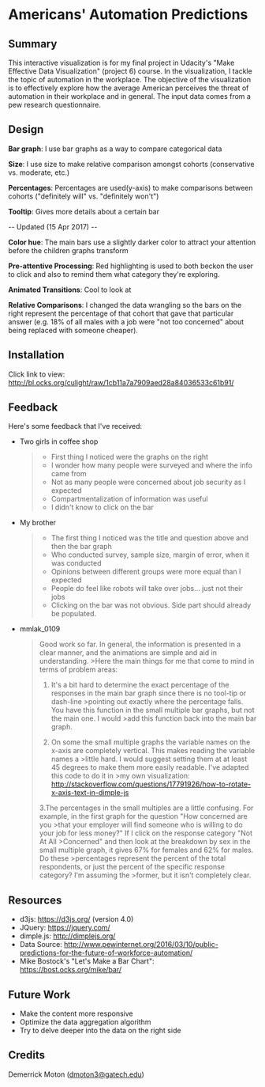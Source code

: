 # Americans' Automation Predictions

## Summary
This interactive visualization is for my final project in Udacity's "Make Effective Data Visualization" (project 6) course. In the visualization, I tackle the topic of automation in the workplace. The objective of the visualization is to effectively explore how the average American perceives the threat of automation in their workplace and in general. The input data comes from a pew research questionnaire.

## Design


  **Bar graph**: I use bar graphs as a way to compare categorical data

  **Size**: I use size to make relative comparison amongst cohorts (conservative vs. moderate, etc.)

  **Percentages**: Percentages are used(y-axis) to make comparisons between cohorts ("definitely will" vs. "definitely won't")

  **Tooltip**: Gives more details about a certain bar

  -- Updated (15 Apr 2017) --

  **Color hue**: The main bars use a slightly darker color to attract your attention before the children graphs transform

  **Pre-attentive Processing**: Red highlighting is used to both beckon the user to click and also
  to remind them what category they're exploring.

  **Animated Transitions**: Cool to look at

  **Relative Comparisons**: I changed the data wrangling so the bars on the right represent the percentage of that cohort
  that gave that particular answer (e.g. 18% of all males with a job were "not too concerned" about being replaced with someone cheaper).

## Installation
  Click link to view:
  http://bl.ocks.org/culight/raw/1cb11a7a7909aed28a84036533c61b91/

## Feedback
  Here's some feedback that I've received:

  - Two girls in coffee shop
      >  - First thing I noticed were the graphs on the right
      >  - I wonder how many people were surveyed and where the info came from
      >  - Not as many people were concerned about job security as I expected
      >  - Compartmentalization of information was useful
      >  - I didn't know to click on the bar

  - My brother
      >  - The first thing I noticed was the title and question above and then the bar graph
      >  - Who conducted survey, sample size, margin of error, when it was conducted
      >  - Opinions between different groups were more equal than I expected
      >  - People do feel like robots will take over jobs… just not their jobs
      >  - Clicking on the bar was not obvious. Side part should already be populated.

  - mmlak_0109
      >Good work so far. In general, the information is presented in a clear manner, and the animations are simple and aid in understanding. >Here the main things for me that come to mind in terms of problem areas:
      >
      >1. It's a bit hard to determine the exact percentage of the responses in the main bar graph since there is no tool-tip or dash-line >pointing out exactly where the percentage falls. You have this function in the small multiple bar graphs, but not the main one. I would >add this function back into the main bar graph.
      >
      >2. On some the small multiple graphs the variable names on the x-axis are completely vertical. This makes reading the variable names a >little hard. I would suggest setting them at at least 45 degrees to make them more easily readable. I've adapted this code to do it in >my own visualization:
      >http://stackoverflow.com/questions/17791926/how-to-rotate-x-axis-text-in-dimple-js
      >
      >3.The percentages in the small multiples are a little confusing. For example, in the first graph for the question "How concerned are you >that your employer will find someone who is willing to do your job for less money?" If I click on the response category "Not At All >Concerned" and then look at the breakdown by sex in the small multiple graph, it gives 67% for females and 62% for males. Do these >percentages represent the percent of the total respondents, or just the percent of the specific response category? I'm assuming the >former, but it isn't completely clear.

## Resources
  * d3js: https://d3js.org/ (version 4.0)
  * JQuery: https://jquery.com/
  * dimple.js: http://dimplejs.org/
  * Data Source: http://www.pewinternet.org/2016/03/10/public-predictions-for-the-future-of-workforce-automation/
  * Mike Bostock's "Let's Make a Bar Chart": https://bost.ocks.org/mike/bar/

## Future Work
  * Make the content more responsive
  * Optimize the data aggregation algorithm
  * Try to delve deeper into the data on the right side

## Credits
Demerrick Moton (dmoton3@gatech.edu)
